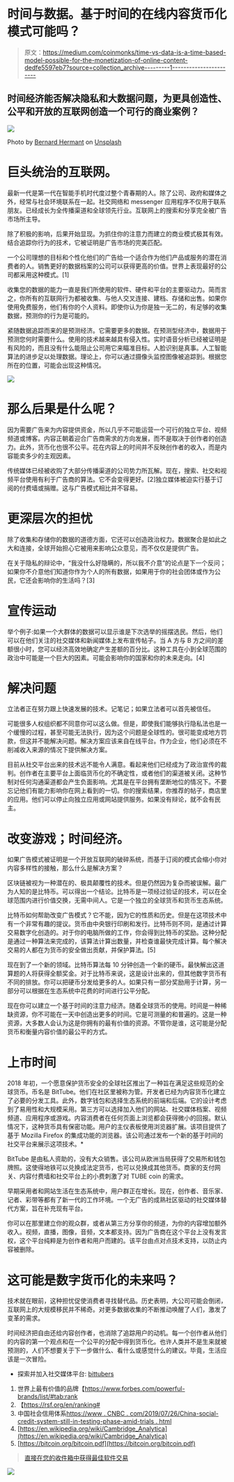 # 时间与数据。基于时间的在线内容货币化模式可能吗？

> 原文：<https://medium.com/coinmonks/time-vs-data-is-a-time-based-model-possible-for-the-monetization-of-online-content-dedfe5597eb7?source=collection_archive---------1----------------------->

## 时间经济能否解决隐私和大数据问题，为更具创造性、公平和开放的互联网创造一个可行的商业案例？

![](img/79f5b670e0865bed67276d7e8779e567.png)

Photo by [Bernard Hermant](https://unsplash.com/@bernardhermant?utm_source=medium&utm_medium=referral) on [Unsplash](https://unsplash.com?utm_source=medium&utm_medium=referral)

# 巨头统治的互联网。

最新一代是第一代在智能手机时代度过整个青春期的人。除了公司、政府和媒体之外，经常与社会环境联系在一起。社交网络和 messenger 应用程序不仅用于联系朋友。已经成长为全传播渠道和全球领先行业。互联网上的搜索和分享完全被广告市场所主导。

除了积极的影响，后果开始显现。为抓住你的注意力而建立的商业模式极其有效。结合追踪你行为的技术，它被证明是广告市场的完美匹配。

一个公司理想的目标和个性化他们的广告给一个适合作为他们产品或服务的潜在消费者的人。销售更好的数据档案的公司可以获得更高的价值。世界上表现最好的公司都采用这种模式。[1]

收集您的数据的能力一直是我们所使用的软件、硬件和平台的主要驱动力。简而言之，你所有的互联网行为都被收集、与他人交叉连接、建档、存储和出售。如果你使用免费服务，他们有你的个人资料。即使你认为你是独一无二的，有足够的收集数据，预测你的行为是可能的。

紧随数据追踪而来的是预测经济。它需要更多的数据。在预测型经济中，数据用于预测您何时需要什么。使用的技术越来越具有侵入性。实时语音分析已经被证明是有风险的，而且没有什么能阻止公司用它来瞄准目标。人脸识别是真事。人工智能算法的进步足以处理数据。理论上，你可以通过摄像头监控图像被追踪到。根据您所在的位置，可能会出现这种情况。

![](img/90b3adc2e0dd5933ba4cfca817544732.png)

# 那么后果是什么呢？

因为需要广告来为内容提供资金，所以几乎不可能运营一个可行的独立平台、视频频道或博客。内容正朝着迎合广告商需求的方向发展，而不是取决于创作者的创造力。此外，货币化也很不公平。花在内容上的时间并不反映创作者的收入，而是内容能卖多少的主观因素。

传统媒体已经被收购了大部分传播渠道的公司势力所瓦解。现在，搜索、社交和视频平台使用有利于广告商的算法。它不会变得更好。[2]独立媒体被迫实行基于订阅的付费墙或捐赠。这与广告模式相比并不容易。

# 更深层次的担忧

除了收集和存储你的数据的道德方面，它还可以创造政治权力。数据聚合是如此之大和连接，全球开始担心它被用来影响公众意见，而不仅仅是提供广告。

在关于隐私的辩论中，“我没什么好隐瞒的，所以我不介意”的论点是下一个反问；如果你不介意他们知道你作为个人的所有数据，如果用于你的社会团体或作为公民，它还会影响你的生活吗？[3]

# 宣传运动

举个例子:如果一个大群体的数据可以显示谁是下次选举的摇摆选民。然后，他们可以在他们关注的社交媒体和新闻媒体上发布宣传帖子。当 A 方与 B 方之间的差额很小时，您可以经济高效地确定产生差额的百分比。这种工具在小到全球范围的政治中可能是一个巨大的因素。可能会影响你的国家和你的未来走向。[4]

# 解决问题

立法者正在努力跟上快速发展的技术。记笔记；如果立法者可以首先被信任。

可能很多人权组织都不同意你可以这么做。但是，即使我们能够执行隐私法也是一个缓慢的过程，甚至可能无法执行，因为这个问题是全球性的。很可能变成地方罚款，但这并不能解决问题。解决方案应该来自在线平台。作为企业，他们必须在不削减收入来源的情况下提供解决方案。

目前从社交平台出来的技术远不能令人满意。看起来他们已经成为了政治宣传的裁判。创作者在主要平台上面临货币化的不确定性，或者他们的渠道被关闭。这种节制对任何沟通渠道都会产生负面影响。尤其是在平台拥有垄断地位的情况下。不要忘记他们有能力影响你在网上看到的一切。你的搜索结果，你推荐的帖子，商店里的应用。他们可以停止向独立应用或网站提供服务。如果没有辩论，就不会有民主。

# 改变游戏；时间经济。

如果广告模式被证明是一个开放互联网的破碎系统，而基于订阅的模式会缩小你对内容多样性的接触，那么什么是解决方案？

区块链被视为一种潜在的、极具颠覆性的技术。但是仍然因为复杂而被误解。最广为人知的是比特币。可以得出一个结论。比特币是一项经过验证的技术，可以在全球范围内进行价值交换，无需中间人。它是一个独立的全球货币和货币生态系统。

比特币如何帮助改变广告模式？它不能，因为它的性质和历史。但是在这项技术中有一个非常有趣的提议。货币由中央银行印刷和发行。比特币则不同，是通过计算交易数字化创造的。对于你的电脑所做的工作，你会得到比特币的奖励。这种分配是通过一种算法来完成的，该算法计算出数量，并检查谁最快完成计算。每个解决交易的人都在为货币的安全做出贡献，并保护算法。[5]

现在到了一个新的领域。比特币算法每 10 分钟创造一个新的硬币。最快解出这道算题的人将获得全额奖金。对于比特币来说，这是设计出来的，但其他数字货币有不同的排放。你可以把硬币分发给更多的人。如果只有一部分奖励用于计算，另一部分可以根据在生态系统中花费的时间进行公平分配。

现在你可以建立一个基于时间的注意力经济。随着全球货币的使用。时间是一种稀缺资源，你不可能在一天中创造出更多的时间。它是可测量的和普遍的。这是一种资源，大多数人会认为这是你拥有的最有价值的资源。不管你是谁，这可能是分配货币和衡量内容价值的最公平的方式。

# 上市时间

2018 年初，一个愿意保护货币安全的全球社区推出了一种旨在满足这些规范的全球货币。币名是 BitTube。他们在社区里被称为管。开发者已经为内容货币化建立了必要的分发工具。此外，数字钱包和选择生态系统的前端和后端。它的设计考虑到了易用性和大规模采用。第三方可以选择加入他们的网站、社交媒体档案、视频频道、应用程序或游戏。内容消费者在任何页面上浏览都会获得微小的回报。默认情况下，这种货币具有保密功能。用户的主仪表板使用浏览器扩展。该项目提供了基于 Mozilla Firefox 的集成功能的浏览器。该公司通过发布一个新的基于时间的社交平台来展示这项技术。*

BitTube 是由私人资助的，没有大众销售。该公司从欧洲当局获得了交易所和钱包牌照。这使得地铁可以兑换成法定货币，也可以兑换成其他货币。商家的支付网关、内容付费墙和社交平台上的小费刺激了对 TUBE coin 的需求。

早期采用者和网站生活在生态系统中，用户群正在增长。现在，创作者、音乐家、记者、彩带等都有了新一代的工作环境。一个无广告的成熟社区驱动的社交媒体替代方案，旨在补充现有平台。

你可以在那里建立你的观众群，或者从第三方分享你的频道，为你的内容增加额外收入。视频，直播，图像，音频，文本都支持。因为广告商在这个平台上没有发言权，这个平台纯粹是为创作者和用户而建的。该平台由点对点技术支持，以防止内容被删除。

# 这可能是数字货币化的未来吗？

技术就在眼前，这种担忧促使消费者寻找替代品。历史表明，大公司可能会倒闭，互联网上的大规模移民并不稀奇。对更多数据收集的不断推动唤醒了人们，激发了变革的需求。

时间经济把自由还给内容创作者，也消除了追踪用户的动机。每一个创作者从他们的内容的第一个观点和在一个公平的分配中得到货币化。也许人类并不是生来就被预测的，人们不想要关于下一步做什么、看什么或感觉什么的建议。毕竟，生活应该是一次冒险。

*   探索并加入社交媒体平台: [bittubers](https://www.bittubers.com)

1.  世界上最有价值的品牌【https://www.forbes.com/powerful-brands/list/#tab:rank 
2.  【https://rsf.org/en/ranking# 
3.  中国社会信用体系[https://www . CNBC . com/2019/07/26/China-social-credit-system-still-in-testing-phase-amid-trials . html](https://www.cnbc.com/2019/07/26/china-social-credit-system-still-in-testing-phase-amid-trials.html)
4.  [https://en.wikipedia.org/wiki/Cambridge_Analytica](https://en.wikipedia.org/wiki/Cambridge_Analytica)
5.  [https://bitcoin.org/bitcoin.pdf](https://bitcoin.org/bitcoin.pdf)

> [直接在您的收件箱中获得最佳软件交易](https://coincodecap.com/?utm_source=coinmonks)

[![](img/7c0b3dfdcbfea594cc0ae7d4f9bf6fcb.png)](https://coincodecap.com/?utm_source=coinmonks)